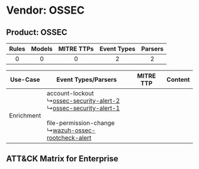 Vendor: OSSEC
=============
Product: OSSEC
--------------
| Rules | Models | MITRE TTPs | Event Types | Parsers |
|:-----:|:------:|:----------:|:-----------:|:-------:|
|   0   |   0    |     0      |      2      |    2    |

|  Use-Case  | Event Types/Parsers    | MITRE TTP | Content    |
|:----------:| ---- | --------- | ---- |
| Enrichment |  account-lockout<br> ↳[ossec-security-alert-2](Ps/pC_ossecsecurityalert2.md)<br> ↳[ossec-security-alert-1](Ps/pC_ossecsecurityalert1.md)<br><br> file-permission-change<br> ↳[wazuh-ossec-rootcheck-alert](Ps/pC_wazuhossecrootcheckalert.md)<br> |    | [](RM/r_m_ossec_ossec_Enrichment.md) |

ATT&CK Matrix for Enterprise
----------------------------
